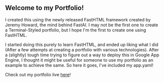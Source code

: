 ## Welcome to my Portfolio!

I created this using the newly released FastHTML framework created by Jeremy Howard, the mind behind FastAI.
I may not be the first one to create a Terminal-Styled portfolio, but I hope I'm the first to create one using FastHTML.

I started doing this purely to learn FastHTML, and ended up liking what I did (After a few attempts at creating a portfolio with various technologies). 
After a (slightly) tough time trying to figure out a way to deploy this in Google App Engine, I thought it might be useful for someone to use my portfolio as an example to achieve the same. So here it goes, I've included my app.yaml!


Check out my portfolio live [here](jefferson-nelsson.com)!


